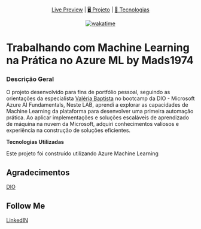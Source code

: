 </h1>

<p align="center">
  <a href="L I N K"> Live Preview</a>   |   
  <a href="#-projeto"> 🖥️ Projeto</a>   |   
  <a href="#-tecnologias">🚀 Tecnologias</a>
</p>

<p align="center">
  <a href="https://wakatime.com/badge/user/68660678-6b86-4b78-98df-f5f41a37e1bc/project/9fc59800-279b-462d-9f12-92ea3bf5697e"><img src="https://wakatime.com/badge/user/68660678-6b86-4b78-98df-f5f41a37e1bc/project/9fc59800-279b-462d-9f12-92ea3bf5697e.svg" alt="wakatime"></a>
</p>

# Trabalhando com Machine Learning na Prática no Azure ML by Mads1974

### **Descrição Geral**

O projeto desenvolvido para fins de portfólio pessoal, seguindo as orientações da especialista [Valéria Baptista](https://www.linkedin.com/in/valeriabaptista/) no bootcamp da DIO - Microsoft Azure AI Fundamentals, Neste LAB, aprendi a explorar as capacidades de Machine Learning da plataforma para desenvolver uma primeira automação prática. Ao aplicar implementações e soluções escaláveis de aprendizado de máquina na nuvem da Microsoft, adquiri conhecimentos valiosos e experiência na construção de soluções eficientes.

**Tecnologias Utilizadas**

Este projeto foi construído utilizando Azure Machine Learning

## Agradecimentos

[DIO](https://web.dio.me/home)

## Follow Me

[LinkedIN](https://www.linkedin.com/in/mads1974/)
